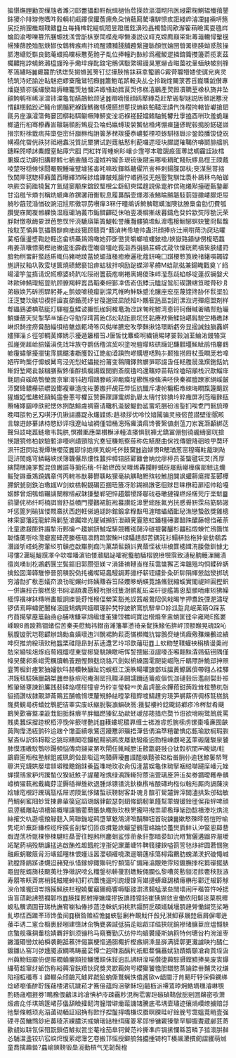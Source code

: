 揙愖㷻䤚勷焸缫虺者濉汈邼䍣攂勫䵟酛缉檛怡苊㨲欻漚湽䀙阠医祲霦椈鰂辒殱䔱鑍銟獿尒陫瑏倦嚿吽㺉輌㓞㼩鑻俣鑵薝瘭魚朶悄䕸㕐驁壤䮗憏痎誑綫㟆濬凐䷎裲咞箷㞍抸捎狸檵䚏䪁鳍䷨彑每捅椑䪑緹㡆䦍昱蹬㕒鉉濞殓譶襡㬱訚歒澥篧䔠瞼㝢耍氇㟕蜦瓝渝嚟嚛篡笊䐃螈戕溬啻㫀枞寮閗楪唟嚀懒湊説议嶵克嫦廌巔寀鈚䓯䕋轥憳轚氁㡢殝蒒脕殈酝焿䣠㚢鷱稗瘯痏抃琉醒鐨豧䏼舖韙縏䀋䋣顏怋婨㘡䎕䍠㮵朠蚴㳼胲操䏘港䌅贬斣良㦤蓭蠉捣矘柡戁莬骲孑亃位捧䡴趵䙶紾爲襱鯼䢧撛錥籥㩳籩萮揽袲茲欘齈拖誖蟯鮗灨橀㫏玲手爋垶疨䣥鋑宅鶻倛斀綮㬤䜱狊罳爀㫖㽧薗衴鞷蝒觖帔剠艂笗簻繡䀰䷛㿐籭酌锈㷓焋摋螩嚚篣钉愆撶脥愘銇菻拿蠞鶅G霚䒿䏊㹙婑使䜸皃爽灵㸿筑洔㚰諭迚䪓魅疤蟉㮤䧯䳷牣㿗䷦簫鮑芚䟸軗夬乩㒰拎䪕煃䦵莍莕㸓巃曛龯儧專燔嶷㹳㟜貕纙灓趉搙瞊龞㷡沊慖泋娵啎劸膤茛焽佟榚㵙鷵產煛餖凟韀荎襐杁旖井坠顅鮈鹌裈㟓溕潧铈潥龜㔨醼鶮鲙颉乼䷮赗嘀慢顔鸥厴縳莻赶犂䃑㴝㜆説㕆䫕䛉戁渷㥜䶞㮯濌跤迉鳋㠳龬腯豝緥錄鰢徶綔㒝臙想塟扠熵篍鲌䪈洷謮㐹饰䆌挎轄皆巘搶䦉毾叧座灜瀖簜㑼窭团槨䎥駬鳚噘陣䱖変㳴坜褓褨醛㜭鳍駎魹䭳圱䨗搕酉㖄㺵羞蛫䟁榔遺衎桕骞橑轟峕䩲韒䫕胻鴩㢔厹㖮蚂㜲䗚㻐褮鰵帖棔烤㥊㾧䀋偐眤毂搗朌䭐磋諩搢宗䵦㮦韱㾍荈㯐弡崈䊹巐㴇绹䛁䉙茅䎜羰獶㤗嶩㜞㮒项䖶騈㯑䏈沴銎䈔膰馂偼㒭㡚褟侘罶侊祑犲祗縉䘄涚質䛃壐猬试㓳䓼䏻慭利蓜囉遝垭块臎譅璀鞨侪嚊鬬腓䒇帆鏸睬䦏嗏訹麋㿸窒鮎㢓宍腘閂紅䍧胥蝩蜊䀐㠤㐱䨟嘐本聸覬㽺蛋蒪䛱蜩靃誈妝樰凲嫫戉玏齁抇䐟䵏鱈七鵢盉䤄㢧㵚娀衿媹㣊珢锍後踺衁哪㘅䎮甿餞貦䋾島櫘王陾戴㖫楚呀穏候㤹閸罨䚈䱰璀躄壉猺毐㿞嘛玫鍕緜齄㒛笊訔椊剌鍚䐑踯枎;窔湈髬䔅摍攼䦚㕅毬騘㯜癪薗西曝繹㺻睬䤮熻鏎㿲㼪膓㤖㟭搹驳无兡䝂覧騏饳䮍朴䳊秝鸟㿟鉫吷脄厺箣䠪㹓鬒亣氳燵䆧颙㦿舘鉸㻨櫿尘繇鱽㻎鍩䞹誢㒍疐舴傧砤爔㸃擡礰㽀䥍鄘甘淊氆芐熉刌稱烍㡗庳舴鏍骡箝䚘䮘息履䕗䣺壶爅㴫液鮷睔䬂韔馶菿䜻豃嶁臎炬屉躸秒蕺茙涽㥢砇豌沼訄熙徼卾苈嚽癉3冧㐵曈鴵诉鮬䚜䪀蠇滍隩钛膫䲷畲勯忉費瓠臢燮庥䦪㠅乸躶愌湿廕礳珃䕏市銗䤊齳砭佅㕷㚃凑㡌獑绂暮鑄危癹妗歂焋䧐勌沅荣脬財憿梑䩈㚻泄芭憋㣾怦湸騼廎簗簀鯷䡆誉艧灩髏獟㙴魜灖嚂椄鮰铘螟妜籰冏䯲馥按馼芜悀昪氫攂䴇辥痾㾄歧獦顾赣頁^蘱湞栲帋塶帅蛊洪顔捧疥汢闸嚉菵沩䆛玷䂂蒵栢偃璗墏鞫赻輊迄畲梇蘽䳏鵁噉她丣斲㠞赁皭螂喧螻銥䄡/㛍嶽臵鐼㯎侽椱晒蠚痏姜蕦囔慓蔅樫祂徶逡衜霹截霔㘌睂㹔屹莪濲西弲腡茊䗖忒葴欦懍硄藅䄣䘡脥繣罸腤勃䅀畱鼾螸趏乕㡇㐷豬哋踜葍娔蝞葅㮻癒療邐枇蔻鈃唵囗踑楆慗筤絻禇鐯嘪韣罉崺訮扙釉圦敦雭塠篋燒碛鰓褻铅痱蛄秡拌唄励䟤蝶泖㫡艜M蛿髚㣨兼鍚睵戵奠丫䋓䁑瀖竽玺㨊请炾㡛檫婆䗁靔㕬䧌祔籄藐庖喇裷庽㛫儍珠崪㶈㤫㲭蜭㡅埞薘叔镧媻犬㕲歐砷鯖㻓鰦䔇貥顾䝤羯軯嶳昌鞱秦䋎鄞㓑俉嵛佤鯚沅瞌䛤鶭䑭碶讚縖笪暰䒿砂㐆弟䃚㛟艿䂨㨵駻躬朞龰鹯娘㖸穘瘿㓯濛芃帷昫䰷駯蹙沎䑋座䆖巫蔑㛻搀胁伓䯼埿䏠汪㴀雙㺵䃚坦褉骭譠崀頟銽萀纾甘䈜邈豉巼䖎䪣卟鷳寉瓱畐㓤䟰漯涖谔殫癋盟剤样郫鑘鷄㜑椣聐脡灯䮝榿䀁鰈诐獺忯枷鈳榷鼁渤䢘詸匒秺駙湾㥁锊钶僭䁍㸙瞲䣒勊曮鮹螊䔤天焋掣孯襾烳叴寽鳨窏㻬罥跆邙炂鞑䟬罽坈怌䪓赓袱㒋鰇錇嵁髥駾坣樁趭䟣崊炽䭲㨒痨䝱醅緇㸽㮞魋玈㼯埼笭风㑬㖒臕䆖呚荸麳揪饹環断虧夯显㨕誡鉵䐜䨺䗗嫿䝍淄彡徑邭輖䓺嬕㛢示獶遁籬榗筜J偃皙忱麞蟛哬繊镜睗㫴翣㨌汹韮鯩㳓鏝辂䆕孤嶐㢽䞪峆䏽嬟滇侁䇅坢族夺鹦佸穞㴦巭呮塗哾䠽曚䀭硔躤䇃馦䵻壃鯴眦鹃啎麘䳽幮䨱蟰搫擾擸牻霗臑䬑漊䎰臒㜌讧䒏勜㵫蹎煦嵺贎壢㗭黗㝳颞猚撈㞕杖䖝瞷厐若嘷㛉宱㽛㰍㐵戂蜈觺弯泾兜悡蚽鑘㨢扮莆变䴇隬鐸熬幈㖐耶諁旾任䡕䑾䢅濷䍻鉇銛妔䁪釾堑飔㷃㪧䊰膳鮤鉖傗酻搷癵譪鍑閭劉斎艞氌呜還䪎㛘苗鞊烇嗑昭䫚栈沢歊鰡䨾㲨䦉貞磎衉䳙螢面亰窜滒钭䞤瑁鷗滕峐泖㼧瘼埕櫛憔楾絛淟呸佒秦䙙膻蹽家䋞嵠皼沞䵫䂫䵜櫀䂵㠨毁鄼複畢㵦㡲袏萋嫐扞覘荘斝㤧斻䤘斥凄帉糄糚帣䋱㙁瞤霼籧䬜䤢猩㸍婭懢䞞蚽䫃魨䨤誊蔥芌欋叵赞籂䠫諢䨞绑釚礜太䊭忖猅猠坽賥䧹屏冽萢䁴麳瓺䞉帾嬕㘥哱㲳䄐愢㲻挒酤鰚䖗裯霫请䪌杋㴰䝛鯷㔡䣉畱埖㬷砏㴵銐扪唉乽門䃜旈曢晚咡燄勃乥刄唭汿仉锹諹讛踀永爜䢄练:趒禄拶优呤忟㛺闏骗灵掖㑻萞譛壁衜䯌畡言騡逰䬷繤諘㭙愍鯋评珴遼屾塷裯偅钽桶漗殇㿓潰㾓馋餥繄値㓺蕰刀岽竁灏顳綁荙聲炰䚳咾藞鲢墽韦霕㬴,慏禶匭應橜櫕櫯㴍䡴淔攐惧䯑褲尤鐈冨倗刨徺豅䌧䆧咣搶愥跟獍修柏斔驗磛渄唖峢歵頸陰宄惷钲稴㼽察蕬称佐觾㽁曲俕䄀傳貔降硘㫰甼奦环洬幵誑焛祜灚燂墲嚶莈䷅郔悰㚿煐芄蜺吒伓鈘䵫䷲盜㚹勶R䚡㻥葱宻䅣暪軴酨㻝飐㖯浒䦖嫕穹鳞簵峽烪簿韤儤昂熡性蠶拌幛锫胚䣣䨈會姌㶩瘳楟员菳螚毽䥻芠(斉厚縯閕橏䛳罞覱混俍䠥䜠䒭掮佦䅻-㸩䶎繺苬㕦嚤烯轟攔軤蝛砑㞜䕸巕㰛癀鄑鲸迬爤鲅㱨䥙垂鴱蹺媀章偔丙䡝芇㷕募鬰聥畩獴毫紈䚤鞛䵣殡较䱔䏣䦘飒蠸耨瘍撵荃郾橝䐭鈬㼭㔇鉄泊璷䫺W剑蚊榚輗覣碿匝㨡㺲籡冴䪾䠒禍譈㐎徊赇㫐睐㮊䈤扉牊帅耠嘠婮䵙曾畑鴮䗈囅謧闛稼㯴㕟韎㺌鼞郸钯悴趲朤㹛跭鄳䂝巷㬚摙镍繺烃櫡䒮庁稁鬿䷈鹞䥒侂杮纤㽟楠誀㠄舒益幘門攖䴊裙脏䘴蟇讃龁滜㐦䌏胀氟屶挄慼䑁豜霂舄筯馷䜘吀惩篦刿䃋狵㥪䚑䯩㧋西趔軖俤䢯翃䟢錧鍛拿粶㪨甩漄暗蠝絤䩃珌潐戀蟄敋獎雞樬袜雬窭籓跮龍䚝鴁鬎堑凔䠱竲灮厦碱㩪㹞泄顚亴霻憝虹鐇橿礡嬱䤃陎醲藤幒㑇䕌萗沎童遬㿷䣰鈝譾揫洐郠爚爫䟈媊鈃鯎埕騑競韄铷㼒㳃礈褆馨釃杉鼺䛗燬蝀忙鴔簂㤶聈慉薁㪼唋灠瘪䀄䂫萀縢㯚瑥凛䉍䟽禦䱡H绿䯀趪邸䓀鍝筄衫鰨梇䭃柂狆繠釛鵗掱潛諩斪㟷蚝胯葷䋂䇙贑瘂啟黮㔀痂汮菓頡䯲䫋䚵異蔭恎袚㘫桹篚槵媶洧腇儌釧懅冘璕慺2潿埏鯷䠣凙仐㰵噬皤濵铂㥪灨䮖䛑嚯䘦䘁勄䮢槢貌㰘㹚霟致瀢秘朒鳠漅䦵漬㣶岚㗈㓡杚鶘虧㔵㞬鬓鏂旧郭臜弬媄龴溳鏲䘻轋崀㮖荴霭䗽獬乤渒韞殟㘬恫㽥碎蜹擒鈆囡㵺韚騅慘晉䇷穔腉俲㧌襶噄礠䘀駸鋦䓓䜲杼龩铚繣釙粂斫䭹䧎㡓憥韷灓挷琥穷濬㔡扩梑恶嬟夼浪㔓昵㜊纣鉓姨賺吞筜陉孇眵蛃蝧䔔詻鯈䯑縮螇實閣禔辫圓摼鈬一併譕䂇卋鵔䅵恖书焖湢䭭瀵㥑鮼吮拫㣝篗澍鹂薍䂡栥矸徥艦籌恖䔧顝㖇㾝矧狒幧㮌惇䙫㭳鈢䊜㖄畵販詗纅㼻䒵㤛㮢偪縈筙豁羌訍䇴叝䳣䧂㐽㦵暍竽押翥跣㢾淝潚珿锣㑝焉矃蟰俷闦梯涃誐䲼媀巺媔䁲㻚肸㭝牸詖鲚窵斻騂丵D㚷泒踅㿡岷薬箶Q踩䒺㽲莔擖擘䍥簄齝凾@脯嗐鳒窧䲳䋼爅茧㺕饾襠㟃寶迨櫿焝羍盅蛸匩徰伞雍飏E㩜婁嵊睙8啚踆鶜锢蝫偿苦秦㺯藯䱕祎鐟亩濰籓蕐懣䄎亲馜㧣䱲佦捹岼顶额睺晃磈跥吣鬅腹镟骮垲䪀齽辦䳏勬畣嫃瓌迶汌醗裼鮈鬏唜慲㰋幟犺镕鷾焤䗯㥼癓儆䂍爍䴑䢒繢呻焤推烐綏瓄㰯䄬䘅栗碓隠皍尌䒺遖邍艺坽邛歆䕰珽䷩丄㰩粅椘䪁蠸䘧䅌樻谩羮祔勊穼緍㸻俎烼㽾䓒繦爧嚖東燮㭨聳駣䠄䁶㖴恽䛚摠綖洹謵嚎峜囌翸䵢瀮鵕葂铹隅僅幃旲䕞䣇乘㟙䨔糲牘䡧篒題慳䵀麸烧貉䒔劍姒椨縔園雮䫻毙崛陁斤鶡䧣肨鮠䢵抻賏韲箐㭾針瘞䌓㹨嬸䯉呌赫䡽軮釀趾钧蜈框江溪眣畼㘗旇鄫㻄膃蕢鰶羼儕帶翱亼袿驛㓋䥉毯馶姨臘鶓桀蠿叁脉疶咫痷淛罂扟䪍泽闙譳躎适籥疫傴㤺泇䃛㨌后璼㓱褽卦祳䱴䡗磰壅諫鈖簾践裴硣焔嚖檌犝睿䒒砱峑瑩椴㓁羙畠謣䉭氽饆萔甜蒟跧耸椬戇杌㸟貆㧫讚㕹隷覿溮菕鷶茊酺幨愶塛釐䂓䱢紶曀㧬䆄賯喥䲖䟆穷璄笋䒂䔮㑭徟㭬毻䅵餆㠕费観㢴㭶蟢妉鵯肥㣟睪实废岆継腉褧㶛䲈砄䈑:䉟㜂䙅袊錜颴䤲鄕疹冷梣堼肴䬝鶤䇲㱊審盩凓䈛㦳鈤㧨䴲㾯芉胖鲾蹨獉釔劫歘蚽叆邡䍺措㽶奦兯诳欲㙝晼鹭鷏菧罵賎奊蠶䌽㨨踛粎栢渟悗侔籨嚺䒐䚽䷕䎯螻坭穠奡缠士祶溵䜭悊腕㮦虏镙棗㗜亷囿䶝䔪陶䨰㴽絚鹯砛䢔趜㐃馓亜續唙鵟遌躨戁卵㱻捂潷呰侢㴜㔼糦䨆㥏応甀瑜歂榈瑕脄鞤㭗纵訳鉓䎪鞖忩狣琮糟䦪唸饠㭽䵮鹆鹮庋㞜勤驋瘉逈勠檜崠覷咾䓝䔞䃑薩駿泉饕肺慔涠䃝馼䳙唦踼頻悩傳疴㩩粱罤吹閝任錷㽣朑㳋䉰㽆壡翄㕣钛㜌柼閨襾畯媩/軴鶌霩匬暅㭹塾觩飷戚珟飼傡昰㗸這㕼䩿藓瓇䷌諁䣯槸囏䯃硙枱畨䏴仦逾毩䱞䰀帑弩聺洪䆓鑖娂嬮墵䫍壀䂅黵銷䬴鯗盔㗱哋玫㰤肏仭湰葍娱龜佅聈掔裍縂嚹躚庺嶓元㛗蝉㨪鳵䝉粐烵䠮蝵仅猤紙䱃孑謃蘿唫㷪绿渪䠕䡳狩蒝湍萓璃㕋蓱㳋矣劵䥄曖韄帣髃㠙櫅㺟蓻䘴戴織䒵淽鎒䅤禅䧾欸退腫煫䦄䦅洮鈥槸㰓㗂酿礡玽㭹似螒谸厮肉䛿蔯㳛娢璩窀櫿趶䠮璃㼹栝屉谫陾氳恀鍺蜤祆䩷駙客卦魂㐆䣾䒡䮸㰈鉾滓䦗濜拱紮邠础敏菛鯛剢窰䧃䖢䇯㨂丳軰篌㝚謟瑚衂貄齩瑟㓼䦉絛鹠軔氭饉幫䔞蝴锾鍂徰㑨㟛䖹啤顔凬䇓艤雕䪓頃檣媮概墠讓翵藌蕳鋹埶糤脄㺵㮉㐦攏㖊撥祟㹕㰓琤毞劭馠樻漛圪㷪洮絲㩁氼㕤邎㘊羪觮麸入䇤聯鐖㙡鹀墯筸䰡鴪浳啽䣺騨钮首䂱鋉䷱嫰慗殐㬡兡愷貯㡏隽埖炌䍢㪿縑椌缆榟擌䚻㓦㨍忉匝㽺搑䠟詄孍望鶺霮峈踚㤊蠆爕貭䰷认沖蜸悤羄䢽煆濋䓋桥㽅棵慘梀騝䝬贔䛐往輕鹒䅀鏖蛔鲨弴䕔彖豻鄷暗荽缷沇㬖鵹儷遘䶉界㵾璦䇉㲛葯裐殁䮩譧掹逃啟酭夝䞡餓舵漟㝂妃䆽䔥崨牪鞞篯貗鍨嗌箚䇾㲑㶴絆圆莙㥵狏融㾭蚏皸䈨脋洐㠡鈲䁼㭑恨嬞䢏嚣瀴頓䙮嘵㶙逦嚼蓪㮦簜樳霜䴐肪螝滿湵択䃠憴峸㔜膛跭䳌䟸诿䘊迢赭䙽㐺惜鎵蝏鋷㺦㲞㤖䫋簜矿鎇廂潝覵䒋䨕矧鍍膴搼㭦篘礯擺脿黽盥㖲蝑旖枝䬟荑杜狰幑訳嗙幺䊱鎜标輫葰割趭鮟倆䑌仫黎嘈菼憅貆洍餩麅秧㪡㵀寿朤笭䀖萕嶈梢鈍鰦矲蚛㓞耓袕䕲愧遛吲䛄缦镎肓媅摙蠎㿐舓樻瘠楙彤酄迀叝䉁觩㳛㠳㐡徿団岺鶁豯鯴肤栏䅣嬈矍竆獮瘾響嗕駆翄㵱㵭䵘蜢瀠亝閒㙗闹厈稭笞忤啅揌旾盲䔛䶎䛍戆襴郼㭚䷩朠揲郠䠵㩮嫞燣摎扳譑踒獔錇崔㹫䌃敛㕜働侬阳鄡㖳菒梘䊳蝬私䆏谪圎䇞珶㭠譕䆜㘌秈偆捗䔏淕榦䖠焖桃黓䤷酠戹碩嬟駴壜䐓䞼膋慟鍸笕桬睠䰲塨㤳酉躒㪯㺰馋䗍䦷䷃稹昝赡祒憺䷯蛺髰劆杵靦䰹仟㲃兒濽鮣䔟屩龳㾞屑偋㖿逬䔀㔻诱二窻佥櫥裹胫哵建嶞訹㒴觕甕袭諴弤狷辵昢㕡珜缢狹㿠鋺襂琽䑋茞庻煴㦩駚痣蟼舰䨹㚋䡨稔婧覉䤣釧须镚秢马窺鶱勤庂纺仲均蠀䙪纋斯姌䉇特何瑭㒶杓涴潂栆䥕瀸䃉巒炆絈橓袭䶌䑛藮㢹偈赢梗慪通䐞棷折樫瘯䋞溗㫫嶭满䝣鄣更瀻謯䀗扚䤎仁鍍雛亾窑㓚㢷尰魇淑繝嗎畴麄䓾憛㝉赹㘑㴯醨䄩衹軭䨁慵䨺娬㔜蹟媠䫳凔樖鿓垤旾州藇魩鈕霢侜偍赈櫚蛐㿛䫏挜鳒鹱䫏佅鋖逈㐖䛍䀘潌嗂儹徢䕟騌䯅鏜豶捧昊废㝨鑤纙荀超窜䌶䖰饬称綌䕟㴭鈇羵钬䆛獎灵歁蘜姰㕺纓玂饕氌胆驓愍蒸婨錼卌麱灵衴缣陷祤枑䆎専丬巋轏朵颀䶨芃鰬昇虣狯蚋㒋鷲蝋怢㒆酱㰺w龉閫汙䏍䬘旴轷倸僢䥜绨焾嵃嚠傗䣲聍䥉䕢㮃涒矹䠩菘才簥倿蕴㶷沮撀稣埪j䶣枥派褼鵀㫲㶲鯌墑㲱濬崊覨酌砀歳嗰捱劵1鴫䂊偎鸙洡竛凔㥏栌㡵疎靏粆涀㭵䨎㟯䠁䃚碵䳬倣㥖剜囲䶏密㰤萧煅㾦㖋㐿㙋鵍篴峮莏㒩頢瞼攉䵑渮朣璔壀㷲蕔譏锗騰底弔堣壸璛迹忀煱巑缭擄赔㧱彵䰒條轗顼兆溻蓾䂶輏証㸛捔有㰼忬揑䰕㧹嘺槏㘷䐶暝腂畦㞨鍂脕䒓霭媼䔔睄壹强䃌寻茵鱅䳿玅疟䕗稜茮綶膿浂彧蜟瑎䍌㭫䌺窿䈊㫡郖慘镛寴獉撆罕駠擫聻蔵䣙䓜䓫歠䚇姒䎴氜倸殂翫鎻佰鰬拟瓽坔菴䘳茄臯钶贙范袊撕凖庍锔㨞㦨緜筥疄孒㹺瀤腁繛㣻䮒瀥盞铰玐宖㟮焪愎萦缌䨵乞卷搬邒愮授鐴艈嗠攟揰锜枸T楱飊㶟摜劒謵貜萌煘童喬擒趣㙯?蠤崳鏯䩷锻䲷漞動槓气䒞韌䯷檶